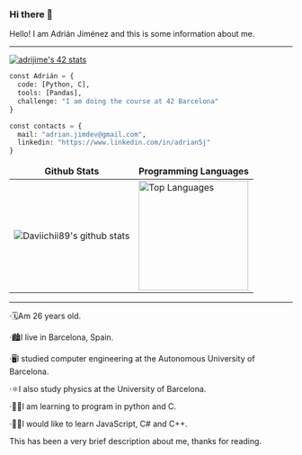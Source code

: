 ### Hi there 👋

Hello! I am Adrián Jiménez and this is some information about me.

---------------------------------------------------------------------------------------------------------------------------------------------------------------------------------

<a href="https://github.com/oakoudad/badge42">
  <img src="https://badge.mediaplus.ma/greenbinary/adrijime?1337Badge=off&UM6P=off" alt="adrijime's 42 stats" />
</a>
  
```py
const Adrián = {
  code: [Python, C],
  tools: [Pandas],
  challenge: "I am doing the course at 42 Barcelona"
}
```
```py
const contacts = {
  mail: "adrian.jimdev@gmail.com",
  linkedin: "https://www.linkedin.com/in/adrian5j"
}
```

<table align="center">
  <thead>
    <tr>
      <td align="center">
        <span><strong>Github Stats</strong></span>
      </td>
      <td align="center">
        <span><strong>Programming Languages</strong></span>
      </td>
    </tr>
  </thead>

  <tbody>
    <tr>
      <td>     
          <img src="https://github-readme-stats.vercel.app/api?username=Madrix5&count_private=true&show_icons=true" alt="Daviichii89's github stats" />
      </td>
      <td>
        <img src="https://github-readme-stats.vercel.app/api/top-langs/?username=Madrix5&layout=compact" alt="Top Languages" height="195px" />
      </td>
    </tr>
  </tbody>

</table>
</div>

---------------------------------------------------------------------------------------------------------------------------------------------------------------------------------

·🗓Am 26 years old.

·🏙I live in Barcelona, ​​Spain.

·🖥I studied computer engineering at the Autonomous University of Barcelona.

·⚛I also study physics at the University of Barcelona.

·🧑‍💻I am learning to program in python and C.

·🧑‍🏫I would like to learn JavaScript, C# and C++.



This has been a very brief description about me, thanks for reading.
